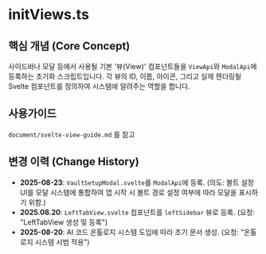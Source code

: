 # initViews.ts

## 핵심 개념 (Core Concept)
사이드바나 모달 등에서 사용될 기본 '뷰(View)' 컴포넌트들을 `ViewApi`와 `ModalApi`에 등록하는 초기화 스크립트입니다. 각 뷰의 ID, 이름, 아이콘, 그리고 실제 렌더링될 Svelte 컴포넌트를 정의하여 시스템에 알려주는 역할을 합니다.

## 사용가이드
`document/svelte-view-guide.md` 를 참고

## 변경 이력 (Change History)
- **2025-08-23**: `VaultSetupModal.svelte`를 `ModalApi`에 등록. (의도: 볼트 설정 UI를 모달 시스템에 통합하여 앱 시작 시 볼트 경로 설정 여부에 따라 모달을 표시하기 위함.)
- **2025.08.20**: `LeftTabView.svelte` 컴포넌트를 `leftSidebar` 뷰로 등록. (요청: "LeftTabView 생성 및 등록")
- **2025-08-20**: AI 코드 온톨로지 시스템 도입에 따라 초기 문서 생성. (요청: "온톨로지 시스템 시범 적용")
